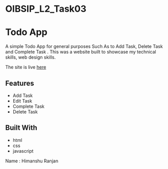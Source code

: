 # OIBSIP_L2_Task03
# Todo App

A simple Todo App for general purposes Such As to Add Task, Delete Task and Complete Task .
This was a website built to showcase my technical skills, web design skills.

The site is live <a href="https://himanshuranjan977.github.io/OIBSIP_L2_Task03/" target="_blank">here</a>
## Features

* Add Task
* Edit Task
* Complete Task
* Delete Task

## Built With

* html
* css
* javascript




Name : Himanshu Ranjan 
